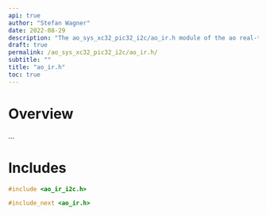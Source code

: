 ```yaml
---
api: true
author: "Stefan Wagner"
date: 2022-08-29
description: "The ao_sys_xc32_pic32_i2c/ao_ir.h module of the ao real-time operating system."
draft: true
permalink: /ao_sys_xc32_pic32_i2c/ao_ir.h/ 
subtitle: ""
title: "ao_ir.h"
toc: true
---
```


# Overview

...

# Includes

```c
#include <ao_ir_i2c.h>

#include_next <ao_ir.h>

```
